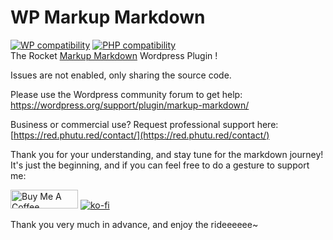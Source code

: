 # WP Markup Markdown
[![WP compatibility](https://plugintests.com/plugins/wporg/markup-markdown/wp-badge.svg)](https://plugintests.com/plugins/wporg/markup-markdown/latest)
[![PHP compatibility](https://plugintests.com/plugins/wporg/markup-markdown/php-badge.svg)](https://plugintests.com/plugins/wporg/markup-markdown/latest)  
The Rocket [Markup Markdown](https://wordpress.org/plugins/markup-markdown/) Wordpress Plugin !

Issues are not enabled, only sharing the source code.

Please use the Wordpress community forum to get help:  
https://wordpress.org/support/plugin/markup-markdown/

Business or commercial use? Request professional support here:  
[https://red.phutu.red/contact/](https://red.phutu.red/contact/)

Thank you for your understanding, and stay tune for the markdown journey!  
It's just the beginning, and if you can feel free to do a gesture to support me:

<a href="https://www.buymeacoffee.com/peterpower594" target="_blank"><img src="https://cdn.buymeacoffee.com/buttons/v2/default-red.png" alt="Buy Me A Coffee" style="height: 30px !important;width: 108px !important;" ></a>
[![ko-fi](https://ko-fi.com/img/githubbutton_sm.svg)](https://ko-fi.com/J3J4LP699)

Thank you very much in advance, and enjoy the rideeeeee~

